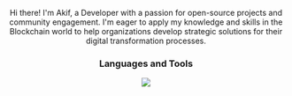 <p align="center">Hi there! I'm Akif, a Developer with a passion for open-source projects and community engagement. I'm eager to apply my knowledge and skills in the Blockchain world to help organizations develop strategic solutions for their digital transformation processes.</p>



<h3 align="center">Languages and Tools</h3>
<p align="center">
    <img src="https://skillicons.dev/icons?i=html,css,bootstrap,tailwind,php,py,go,js,ts,nodejs,vscode,androidstudio,flutter,apple,ipfs,rust,sass,react,redux,nextjs,aws,azure,laravel,bash,c,cs,cpp,cloudflare,docker,dotnet,figma,firebase,webpack,mongodb,postgres,mysql,git,githubactions,gitlab,linux,ubuntu,idea,ai&perline=14" />
 </p>
